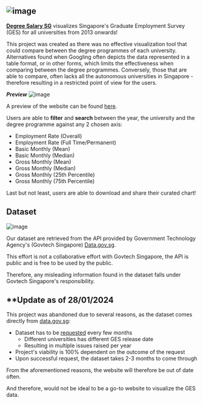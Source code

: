 ## ![image](https://github.com/seanchan123/degree-salary-sg/assets/60666738/de4bd093-3c5c-4b94-9b8e-b7a056950417)

**[Degree Salary SG](https://degree-salary-sg.vercel.app/)** visualizes Singapore's Graduate Employment Survey (GES) for all universities from 2013 onwards!

This project was created as there was no effective visualization tool that could compare between the degree programmes of each university. Alternatives found when Googling often depicts the data represented in a table format, or in other forms, which limits the effectiveness when comparing between the degree programmes. Conversely, those that are able to compare, often lacks all the autonomous universities in Singapore - therefore resulting in a restricted point of view for the users.

***Preview***
![image](https://github.com/seanchan123/degree-salary-sg/assets/60666738/6ecb61c6-3108-4046-8137-f224263d4cb7)

A preview of the website can be found [here](https://degree-salary-sg.vercel.app/).

Users are able to **filter** and **search** between the year, the university and the degree programme against any 2 chosen axis:

- Employment Rate (Overall)
- Employment Rate (Full Time/Permanent)
- Basic Monthly (Mean)
- Basic Monthly (Median)
- Gross Monthly (Mean)
- Gross Monthly (Median)
- Gross Monthly (25th Percentile)
- Gross Monthly (75th Percentile)

Last but not least, users are able to download and share their curated chart!

## Dataset

![image](https://d33wubrfki0l68.cloudfront.net/7b7e8b84b8180770131a2838266cc18409b22293/545c3/images/logo_govtech_hort.gif)

Our dataset are retrieved from the API provided by Government Technology Agency's (Govtech Singapore) [Data.gov.sg](https://www.tech.gov.sg/products-and-services/data-gov-sg/).

This effort is not a collaborative effort with Govtech Singapore, the API is public and is free to be used by the public.

Therefore, any misleading information found in the dataset falls under Govtech Singapore's responsibility.

## **Update as of 28/01/2024

This project was abandoned due to several reasons, as the dataset comes directly from [data.gov.sg](https://beta.data.gov.sg/datasets/d_3c55210de27fcccda2ed0c63fdd2b352/view):

- Dataset has to be [requested](https://github.com/datagovsg/datagovsg-datasets/issues/1481) every few months
  - Different universities has different GES release date
  - Resulting in multiple issues raised per year
- Project's viability is 100% dependent on the outcome of the request
- Upon successful request, the dataset takes 2-3 months to come through

From the aforementioned reasons, the website will therefore be out of date often.

And therefore, would not be ideal to be a go-to website to visualize the GES data.
